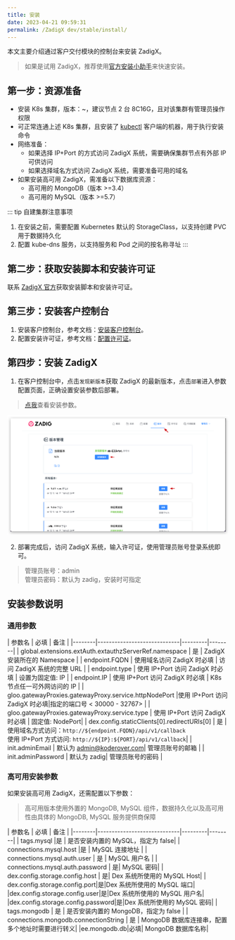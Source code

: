 ```yaml
---
title: 安装
date: 2023-04-21 09:59:31
permalink: /ZadigX dev/stable/install/
---
```


本文主要介绍通过客户交付模块的控制台来安装 ZadigX。

> 如果是试用 ZadigX，推荐使用[官方安装小助手](https://www.koderover.com/trial)来快速安装。

## 第一步：资源准备

- 安装 K8s 集群，版本：<Badge text="v1.16" />~<Badge text="v1.22" />，建议节点 2 台 8C16G，且对该集群有管理员操作权限
- 可正常连通上述 K8s 集群，且安装了 [kubectl](https://kubernetes.io/docs/tasks/tools/) 客户端的机器，用于执行安装命令
- 网络准备：
    - 如果选择 IP+Port 的方式访问 ZadigX 系统，需要确保集群节点有外部 IP 可供访问
    - 如果选择域名方式访问 ZadigX 系统，需要准备可用的域名
- 如果安装高可用 ZadigX，需准备以下数据库资源：
    - 高可用的 MongoDB（版本 >=3.4）
    - 高可用的 MySQL（版本 >=5.7）

::: tip 自建集群注意事项
1. 在安装之前，需要配置 Kubernetes 默认的 StorageClass，以支持创建 PVC 用于数据持久化<br>
2. 配置 kube-dns 服务，以支持服务和 Pod 之间的按名称寻址
:::

## 第二步：获取安装脚本和安装许可证

联系 [ZadigX 官方](https://www.koderover.com/contacts)获取安装脚本和安装许可证。

## 第三步：安装客户控制台

1. 安装客户控制台，参考文档：[安装客户控制台](/ZadigX%20dev/plutus/customer/#安装客户控制台)。
2. 配置安装许可证，参考文档：[配置许可证](/ZadigX%20dev/plutus/customer/#配置许可证)。

## 第四步：安装 ZadigX

1. 在客户控制台中，点击`发现新版本`获取 ZadigX 的最新版本，点击`部署`进入参数配置页面，正确设置安装参数后部署。

> [点我](#安装参数说明)查看安装参数。

![安装](./_images/install_1.png)

2. 部署完成后，访问 ZadigX 系统，输入许可证，使用管理员账号登录系统即可。

> 管理员账号：admin<br>管理员密码：默认为 zadig，安装时可指定

## 安装参数说明

### 通用参数

| 参数名 | 必填              | 备注 | 
|--------|-----------------------------|---------|--------|
| global.extensions.extAuth.extauthzServerRef.namespace | 是 | ZadigX 安装所在的 Namespace | 
| endpoint.FQDN |  使用域名访问 ZadigX 时必填 | 访问 ZadigX 系统的完整 URL | 
| endpoint.type | 使用 IP+Port 访问 ZadigX 时必填 | 设置为固定值: IP |
| endpoint.IP | 使用 IP+Port 访问 ZadigX 时必填 | K8s 节点任一可外网访问的 IP |
| gloo.gatewayProxies.gatewayProxy.service.httpNodePort |使用 IP+Port 访问 ZadigX 时必填|指定的端口号 < 30000 - 32767> |
| gloo.gatewayProxies.gatewayProxy.service.type | 使用 IP+Port 访问 ZadigX 时必填 | 固定值:  NodePort|
| dex.config.staticClients[0].redirectURIs[0] | 是 | 使用域名方式访问：`http://${endpoint.FQDN}/api/v1/callback`<br>使用 IP+Port 方式访问: `http://${IP}:${PORT}/api/v1/callback`|
| init.adminEmail | 默认为 admin@koderover.com| 管理员账号的邮箱 |
| init.adminPassword | 默认为 zadig| 管理员账号的密码 |

### 高可用安装参数

如果安装高可用 ZadigX，还需配置以下参数：

> 高可用版本使用外置的 MongoDB, MySQL 组件，数据持久化以及高可用性由具体的 MongoDB, MySQL 服务提供商保障

| 参数名 | 必填              | 备注 | 
|--------|-----------------------------|---------|--------|
| tags.mysql |是 | 是否安装内置的 MySQL，指定为 false| 
| connections.mysql.host |是 | MySQL 连接地址 |
| connections.mysql.auth.user | 是 | MySQL 用户名 |
| connections.mysql.auth.password | 是| MySQL 密码|
| dex.config.storage.config.host | 是| Dex 系统所使用的 MySQL Host|
| dex.config.storage.config.port|是|Dex 系统所使用的 MySQL 端口|
|dex.config.storage.config.user|是|Dex 系统所使用的 MySQL 用户名|
|dex.config.storage.config.password|是|Dex 系统所使用的 MySQL 密码|
| tags.mongodb | 是 | 是否安装内置的 MongoDB，指定为 false |
| connections.mongodb.connectionString | 是 | MongoDB 数据库连接串，配置多个地址时需要进行转义|
|ee.mongodb.db|必填| MongoDB 数据库名称|
